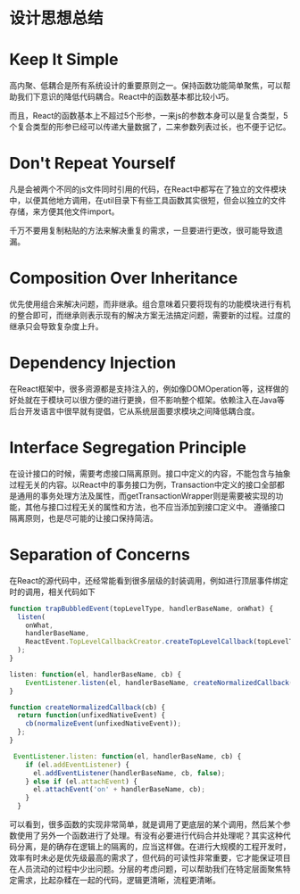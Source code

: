 # 设计思想总结

# Keep It Simple
高内聚、低耦合是所有系统设计的重要原则之一。保持函数功能简单聚焦，可以帮助我们下意识的降低代码耦合。React中的函数基本都比较小巧。

而且，React的函数基本上不超过5个形参，一来js的参数本身可以是复合类型，5个复合类型的形参已经可以传递大量数据了，二来参数列表过长，也不便于记忆。
# Don't Repeat Yourself
凡是会被两个不同的js文件同时引用的代码，在React中都写在了独立的文件模块中，以便其他地方调用，在util目录下有些工具函数其实很短，但会以独立的文件存储，来方便其他文件import。

千万不要用复制粘贴的方法来解决重复的需求，一旦要进行更改，很可能导致遗漏。
# Composition Over Inheritance
优先使用组合来解决问题，而非继承。组合意味着只要将现有的功能模块进行有机的整合即可，而继承则表示现有的解决方案无法搞定问题，需要新的过程。过度的继承只会导致复杂度上升。
# Dependency Injection
在React框架中，很多资源都是支持注入的，例如像DOMOperation等，这样做的好处就在于模块可以很方便的进行更换，但不影响整个框架。依赖注入在Java等后台开发语言中很早就有提倡，它从系统层面要求模块之间降低耦合度。
# Interface Segregation Principle
在设计接口的时候，需要考虑接口隔离原则。接口中定义的内容，不能包含与抽象过程无关的内容。以React中的事务接口为例，Transaction中定义的接口全部都是通用的事务处理方法及属性，而getTransactionWrapper则是需要被实现的功能，其他与接口过程无关的属性和方法，也不应当添加到接口定义中。
遵循接口隔离原则，也是尽可能的让接口保持简洁。
# Separation of Concerns
在React的源代码中，还经常能看到很多层级的封装调用，例如进行顶层事件绑定时的调用，相关代码如下
```javascript
function trapBubbledEvent(topLevelType, handlerBaseName, onWhat) {
  listen(
    onWhat,
    handlerBaseName,
    ReactEvent.TopLevelCallbackCreator.createTopLevelCallback(topLevelType)
  );
}

listen: function(el, handlerBaseName, cb) {
    EventListener.listen(el, handlerBaseName, createNormalizedCallback(cb));
}

function createNormalizedCallback(cb) {
  return function(unfixedNativeEvent) {
    cb(normalizeEvent(unfixedNativeEvent));
  };
}

 EventListener.listen: function(el, handlerBaseName, cb) {
    if (el.addEventListener) {
      el.addEventListener(handlerBaseName, cb, false);
    } else if (el.attachEvent) {
      el.attachEvent('on' + handlerBaseName, cb);
    }
  }
```
可以看到，很多函数的实现非常简单，就是调用了更底层的某个调用，然后某个参数使用了另外一个函数进行了处理。有没有必要进行代码合并处理呢？其实这种代码分离，是的确存在逻辑上的隔离的，应当这样做。在进行大规模的工程开发时，效率有时未必是优先级最高的需求了，但代码的可读性非常重要，它才能保证项目在人员流动的过程中少出问题。分层的考虑问题，可以帮助我们在特定层面聚焦特定需求，比起杂糅在一起的代码，逻辑更清晰，流程更清晰。
